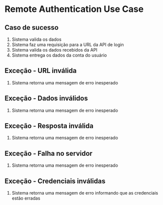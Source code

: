 # Remote Authentication Use Case

## Caso de sucesso
1. Sistema valida os dados
2. Sistema faz uma requisição para a URL da API de login
3. Sistema valida os dados recebidos da API
4. Sistema entrega os dados da conta do usuário

## Exceção - URL inválida
1. Sistema retorna uma mensagem de erro inesperado

## Exceção - Dados inválidos
1. Sistema retorna uma mensagem de erro inesperado

## Exceção - Resposta inválida
1. Sistema retorna uma mensagem de erro inesperado

## Exceção - Falha no servidor
1. Sistema retorna uma mensagem de erro inesperado

## Exceção - Credenciais inválidas
1. Sistema retorna uma mensagem de erro informando que as credenciais estão erradas
